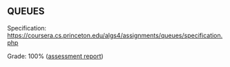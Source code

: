 ## QUEUES

Specification: https://coursera.cs.princeton.edu/algs4/assignments/queues/specification.php

Grade: 100% ([assessment report](../submissions/week2.1/README.md))
